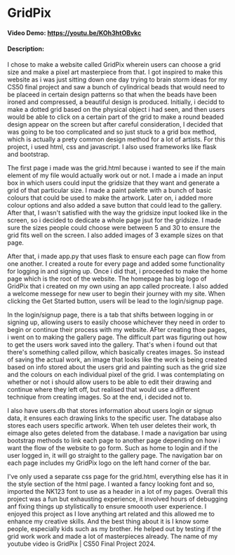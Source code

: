 # GridPix
#### Video Demo: https://youtu.be/KOh3htOBvkc 
#### Description:

I chose to make a website called GridPix wherein users can choose a grid size and make a pixel art masterpiece from that. I got inspired to make this website as i was just sitting down one day trying to brain storm ideas for my CS50 final project and saw a bunch of cylindrical beads that would need to be placeed in certain design patterns so that when the beads have been ironed and compressed, a beautiful design is produced. Initially, i decidd to make a dotted grid based on the physical object i had seen, and then users would be able to click on a certain part of the grid to make a round beaded design appear on the screen but after careful consideration, I decided that was going to be too complicated and so just stuck to a grid box method, which is actually a prety common design method for a lot of artists. For this project, i used html, css and javascript. I also used frameworks like flask and bootstrap.

The first page i made was the grid.html because i wanted to see if the main element of my file would actually work out or not. I made a i made an input box in which users could input the gridsize that they want and generate a grid of that particular size. I made a paint palette with a bunch of basic colours that could be used to make the artwork. Later on, i added more colour options and also added a save button that could lead to the gallery. After that, I wasn't satisfied with the way the gridsize input looked like in the screen, so i decided to dedicate a whole page jsut for the gridsize. I made sure the sizes people could choose were between 5 and 30 to ensure the grid fits well on the screen. I also added images of 3 example sizes on that page.

After that, i made app.py that uses flask to ensure each page can flow from one another. I created a route for every page and added some functionality for logging in and signing up. Once i did that, i proceeded to make the home page which is the root of the website. The homepage has big logo of GridPix that i created on my own using an app called procreate. I also added a welcome messege for new user to begin their journey with my site. When clicking the Get Started button, users will be lead to the login/signup page.

In the login/signup page, there is a tab that shifts between logging in or signing up, allowing users to easily choose whichever they need in order to begin or continue their process with my website. AFter creating thoe pages, i went on to making the gallery page. The difficult part was figuring out how to get the users work saved into the gallery. That's when i found out that there's something called pillow, which basically creates images. So instead of saving the actual work, an image that looks like the work is being created based on info stored about the users grid and painting such as the grid size and the colours on each individual pixel of the grid. I was contemplating on whether or not i should allow users to be able to edit their drawing and continue where they left off, but realised that would use a different technique from creating images. So at the end, i decided not to.

I also have users.db that stores information about users login or signup data, it ensures each drawing links to the specific user. The database also stores each users specific artwork. When teh user deletes their work, th eimage also getes deleted from the database. I made a navigation bar using bootstrap methods to link each page to another page depending on how i want the flow of the website to go form. Such as home to login and if the user logged in, it will go straight to the gallery page. The navigation bar on each page includes my GridPix logo on the left hand corner of the bar.

I've only used a separate css page for the grid.html, everything else has it in the style section of the html page. I wanted a fancy looking font and so, imported the NK123 font to use as a header in a lot of my pages. Overall this project was a fun but exhausting experience, it involved hours of debugging anf fixing things up stylistically to ensure smoooth user experience. I enjoyed this project as I love anything art related and this allowed me to enhance my creative skills. And the best thing about it is I know some people, especially kids such as my brother. He helped out by testing if the grid work work and made a lot of masterpieces already. The name of my youtube video is GridPix | CS50 Final Project 2024.

